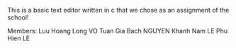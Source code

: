 This is a basic text editor written in c that we chose as an assignment of the school!

Members:
Luu Hoang Long VO
Tuan Gia Bach NGUYEN
Khanh Nam LE
Phu Hien LE
